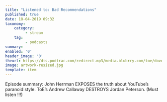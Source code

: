 ```yaml
---
title: "Listened to: Bad Recommendations"
published: true
date: 18-04-2019 09:32
taxonomy:
    category:
         - stream
    tag:
         - podcasts
summary:
enabled: '0'
header_image: '0'
theurl: https://dts.podtrac.com/redirect.mp3/media.blubrry.com/toe/dovetail.prxu.org/toe/39e30eb3-ce9e-4aea-826d-b0dd3ace2198/Episode_129_failurebadrecs.mp3
image: artwork-resized.jpg
template: item
---
```

 
Episode summary: John Herrman EXPOSES the truth about YouTube’s paranoid style. ToE’s Andrew Callaway DESTROYS Jordan Peterson. (Must listen !!!)
